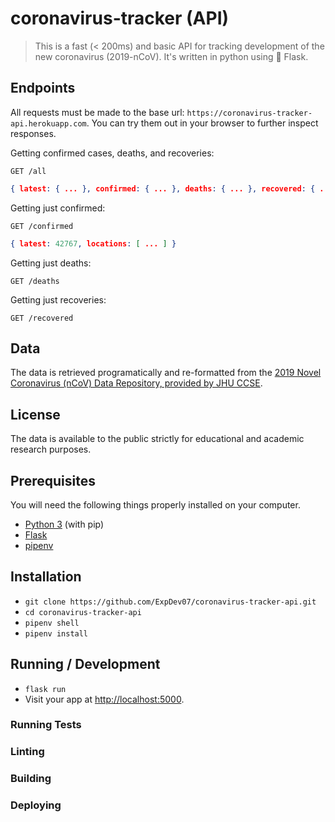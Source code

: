 # coronavirus-tracker (API)

> This is a fast (< 200ms) and basic API for tracking development of the new coronavirus (2019-nCoV). It's written in python using 🍼 Flask.

## Endpoints

All requests must be made to the base url: ``https://coronavirus-tracker-api.herokuapp.com``. You can try them out in your browser to further inspect responses.

Getting confirmed cases, deaths, and recoveries:
```http
GET /all
```
```json
{ latest: { ... }, confirmed: { ... }, deaths: { ... }, recovered: { ... } }
```

Getting just confirmed:
```http
GET /confirmed
```
```json
{ latest: 42767, locations: [ ... ] }
```

Getting just deaths:
```http
GET /deaths
```

Getting just recoveries:
```http
GET /recovered
```


## Data

The data is retrieved programatically and re-formatted from the [2019 Novel Coronavirus (nCoV) Data Repository, provided by JHU CCSE](https://github.com/CSSEGISandData/2019-nCoV).

## License

The data is available to the public strictly for educational and academic research purposes.

## Prerequisites

You will need the following things properly installed on your computer.

* [Python 3](https://www.python.org/downloads/) (with pip)
* [Flask](https://pypi.org/project/Flask/)
* [pipenv](https://pypi.org/project/pipenv/)

## Installation

* `git clone https://github.com/ExpDev07/coronavirus-tracker-api.git`
* `cd coronavirus-tracker-api`
* `pipenv shell`
* `pipenv install`

## Running / Development

* `flask run`
* Visit your app at [http://localhost:5000](http://localhost:5000).

### Running Tests

### Linting

### Building

### Deploying